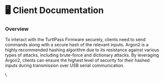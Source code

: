 # 🖥️ Client Documentation

### Overview

To interact with the TurtlPass Firmware securely, clients need to send commands along with a secure hash of the relevant inputs. Argon2 is a highly recommended hashing algorithm due to its resistance against various types of attacks, including brute-force and dictionary attacks. By leveraging Argon2, clients can ensure the highest level of security for their hashed inputs during transmission over USB serial communication.

\
